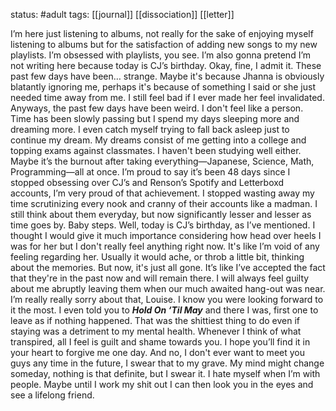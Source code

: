 status: #adult 
tags: [[journal]] [[dissociation]] [[letter]] 

I’m here just listening to albums, not really for the sake of enjoying myself listening to albums but for the satisfaction of adding new songs to my new playlists. I’m obsessed with playlists, you see. I’m also gonna pretend I’m not writing here because today is CJ’s birthday. Okay, fine, I admit it. These past few days have been… strange. Maybe it's because Jhanna is obviously blatantly ignoring me, perhaps it's because of something I said or she just needed time away from me. I still feel bad if I ever made her feel invalidated. Anyways, the past few days have been weird. I don't feel like a person. Time has been slowly passing but I spend my days sleeping more and dreaming more. I even catch myself trying to fall back asleep just to continue my dream. My dreams consist of me getting into a college and topping exams against classmates. I haven't been studying well either. Maybe it’s the burnout after taking everything—Japanese, Science, Math, Programming—all at once. I’m proud to say it’s been 48 days since I stopped obsessing over CJ’s and Renson’s Spotify and Letterboxd accounts, I’m very proud of that achievement. I stopped wasting away my time scrutinizing every nook and cranny of their accounts like a madman. I still think about them everyday, but now significantly lesser and lesser as time goes by. Baby steps. Well, today is CJ’s birthday, as I’ve mentioned. I thought I would give it much importance considering how head over heels I was for her but I don't really feel anything right now. It's like I’m void of any feeling regarding her. Usually it would ache, or throb a little bit, thinking about the memories. But now, it's just all gone. It’s like I’ve accepted the fact that they're in the past now and will remain there. I will always feel guilty about me abruptly leaving them when our much awaited hang-out was near. I’m really really sorry about that, Louise. I know you were looking forward to it the most. I even told you to ***Hold On ‘Til May*** and there I was, first one to leave as if nothing happened. That was the shittiest thing to do even if staying was a detriment to my mental health. Whenever I think of what transpired, all I feel is guilt and shame towards you. I hope you’ll find it in your heart to forgive me one day. And no, I don't ever want to meet you guys any time in the future, I swear that to my grave. My mind might change someday, nothing is that definite, but I swear it. I hate myself when I’m with people. Maybe until I work my shit out I can then look you in the eyes and see a lifelong friend.